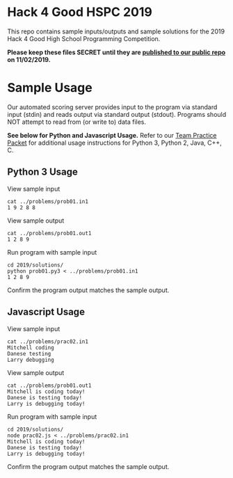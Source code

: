 # Hack 4 Good HSPC 2019

This repo contains sample inputs/outputs and sample solutions for the 2019 
Hack 4 Good High School Programming Competition.

**Please keep these files SECRET until they are 
[published to our public repo](http://github.com/matasgf/hspc) on 11/02/2019.**

# Sample Usage

Our automated scoring server provides input to the program via 
standard input (stdin) and reads output via standard output (stdout). 
Programs should NOT attempt to read from (or write to) data files.

**See below for Python and Javascript Usage.**
Refer to our [Team Practice Packet](https://github.com/matasgf/high-school-programming-contest/tree/master/2018/team-packet) 
for additional usage instructions for Python 3, Python 2, Java, C++, C.

## Python 3 Usage

View sample input

```
cat ../problems/prob01.in1
1 9 2 8 8
```

View sample output

```
cat ../problems/prob01.out1
1 2 8 9
```

Run program with sample input

```
cd 2019/solutions/
python prob01.py3 < ../problems/prob01.in1
1 2 8 9
```

Confirm the program output matches the sample output.


## Javascript Usage

View sample input

```
cat ../problems/prac02.in1
Mitchell coding
Danese testing
Larry debugging
```

View sample output

```
cat ../problems/prob01.out1
Mitchell is coding today!
Danese is testing today!
Larry is debugging today!
```

Run program with sample input

```
cd 2019/solutions/
node prac02.js < ../problems/prac02.in1
Mitchell is coding today!
Danese is testing today!
Larry is debugging today!
```

Confirm the program output matches the sample output.
